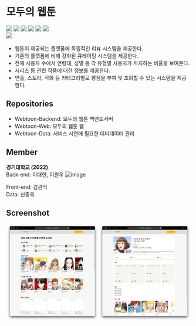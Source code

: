 # 모두의 웹툰

<img src="https://img.shields.io/badge/React-61DAFB?style=flat&logo=React&logoColor=white"/> <img src="https://img.shields.io/badge/Tailwind%20CSS-06B6D4?style=flat&logo=Tailwindcss&logoColor=white"/> <img src="https://img.shields.io/badge/Spring%20Boot-6DB33F?style=flat&logo=SpringBoot&logoColor=white"/> <img src="https://img.shields.io/badge/Mariadb-003545?style=flat&logo=Mariadb&logoColor=white"/> <img src="https://img.shields.io/badge/Python-3776AB?style=flat&logo=Python&logoColor=white"/> <img src="https://img.shields.io/badge/pandas-150458?style=flat&logo=pandas&logoColor=white"/>   
<a href="https://securecoding.software"/><img src="https://img.shields.io/badge/소개딩%20해커톤%20시즌4-최우수-9cf"/></a>


- 웹툰이 제공되는 플랫폼에 독립적인 리뷰 시스템을 제공한다.
- 기존의 플랫폼에 비해 강화된 큐레이팅 시스템을 제공한다.
- 전체 사용자 수에서 연령대, 성별 등 각 유형별 사용자가 차지하는 비율을 보여준다.
- 시리즈 등 관련 작품에 대한 정보를 제공한다.
- 연출, 스토리, 작화 등 카테고리별로 평점을 부여 및 조회할 수 있는 시스템을 제공한다.

## Repositories

- Webtoon-Backend: 모두의 웹툰 백엔드서버
- Webtoon-Web: 모두의 웹툰 웹
- Webtoon-Data: 서비스 시연에 필요한 더미데이터 관리

## Member

<b>경기대학교 (2022)</b>   
Back-end: 이대현, 이원우   <img width="487" alt="image" src="https://user-images.githubusercontent.com/39869096/201327831-896e4e3c-8a38-418c-9c00-da447f89fea0.png">

Front-end: 김관식  
Data: 신종욱   

## Screenshot

<div align="center">
  <img src = "/profile/screenshot/main.png" width = "50%"><img src = "/profile/screenshot/page.png" width = "50%">
</div>

